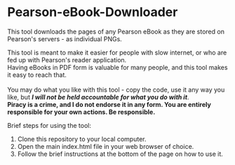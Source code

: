 # Pearson-eBook-Downloader

<p>
This tool downloads the pages of any Pearson eBook as they are stored on Pearson's servers - as individual PNGs.<br>

This tool is meant to make it easier for people with slow internet, or who are fed up with Pearson's reader application.<br>
Having eBooks in PDF form is valuable for many people, and this tool makes it easy to reach that.<br><br>
You may do what you like with this tool - copy the code, use it any way you like, but ***I will not be held accountable for what you do with it***.<br>
**Piracy is a crime, and I do not endorse it in any form. You are entirely responsible for your own actions. Be responsible.**
<p>

Brief steps for using the tool:
<ol>
  <li>Clone this repository to your local computer.</li>
  <li>Open the main index.html file in your web browser of choice.</li>
  <li>Follow the brief instructions at the bottom of the page on how to use it.</li>
</ol>
